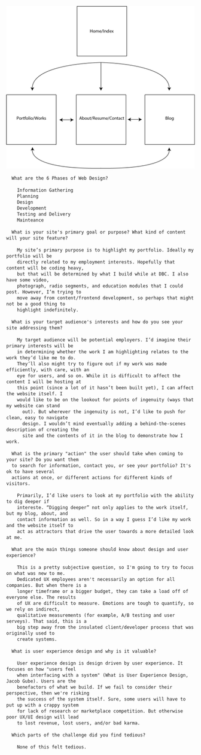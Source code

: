 
<img src="/week-2/imgs/site-map-1.png">

      What are the 6 Phases of Web Design?

        Information Gathering
        Planning
        Design
        Development
        Testing and Delivery
        Mainteance

      What is your site's primary goal or purpose? What kind of content will your site feature?

        My site’s primary purpose is to highlight my portfolio. Ideally my portfolio will be
        directly related to my employment interests. Hopefully that content will be coding heavy,
        but that will be determined by what I build while at DBC. I also have some video,
        photograph, radio segments, and education modules that I could post. However, I’m trying to
        move away from content/frontend development, so perhaps that might not be a good thing to
        highlight indefinitely.

      What is your target audience's interests and how do you see your site addressing them?

        My target audience will be potential employers. I’d imagine their primary interests will be
        in determining whether the work I am highlighting relates to the work they’d like me to do.
        They’ll also might try to figure out if my work was made efficiently, with care, with an
        eye for users, and so on. While it is difficult to affect the content I will be hosting at
        this point (since a lot of it hasn’t been built yet), I can affect the website itself. I
        would like to be on the lookout for points of ingenuity (ways that my website can stand
          out). But wherever the ingenuity is not, I’d like to push for clean, easy to navigate
          design. I wouldn’t mind eventually adding a behind-the-scenes description of creating the
          site and the contents of it in the blog to demonstrate how I work.

      What is the primary "action" the user should take when coming to your site? Do you want them
      to search for information, contact you, or see your portfolio? It's ok to have several
      actions at once, or different actions for different kinds of visitors.

        Primarily, I’d like users to look at my portfolio with the ability to dig deeper if
        intereste. “Digging deeper” not only applies to the work itself, but my blog, about, and
        contact information as well. So in a way I guess I’d like my work and the website itself to
        act as attractors that drive the user towards a more detailed look at me.

      What are the main things someone should know about design and user experience?

        This is a pretty subjective question, so I'm going to try to focus on what was new to me.
        Dedicated UX employees aren't necessarily an option for all companies. But when there is a
        longer timeframe or a bigger budget, they can take a load off of everyone else. The results
        of UX are difficult to measure. Emotions are tough to quantify, so we rely on indirect,
        qualitative measurements (for example, A/B testing and user serveys). That said, this is a
        big step away from the insulated client/developer process that was originally used to
        create systems.

      What is user experience design and why is it valuable? 

        User experience design is design driven by user experience. It focuses on how "users feel
        when interfacing with a system" (What is User Experience Design, Jacob Gube). Users are the
        benefactors of what we build. If we fail to consider their perspective, then we're risking
        the success of the system itself. Sure, some users will have to put up with a crappy system
        for lack of research or marketplace competition. But otherwise poor UX/UI design will lead
        to lost revenue, lost users, and/or bad karma.

      Which parts of the challenge did you find tedious?

        None of this felt tedious.
  </html>